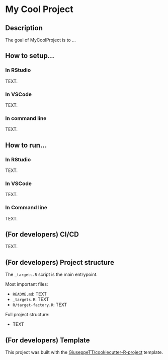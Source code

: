 # My Cool Project
## Description
The goal of MyCoolProject is to ...

## How to setup...
### In RStudio
TEXT.

### In VSCode
TEXT.

### In command line
TEXT.

## How to run...
### In RStudio
TEXT.

### In VSCode
TEXT.

### In Command line
TEXT.

## (For developers) CI/CD
TEXT.

## (For developers) Project structure
The `_targets.R` script is the main entrypoint.

Most important files:
- `README.md`: TEXT
- `_targets.R`: TEXT
- `R/target-factory.R`: TEXT

Full project structure:
- TEXT

## (For developers) Template
This project was built with the [GiuseppeTT/cookiecutter-R-project](https://github.com/GiuseppeTT/cookiecutter-R-project) template.

